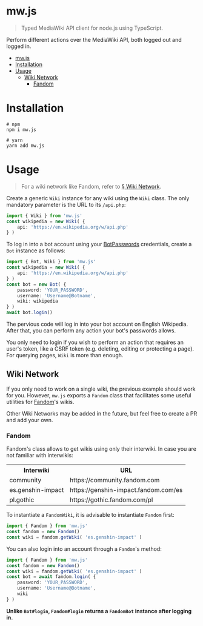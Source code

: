 # mw.js
> Typed MediaWiki API client for node.js using TypeScript.

Perform different actions over the MediaWiki API, both logged out and logged in.

- [mw.js](#mwjs)
- [Installation](#installation)
- [Usage](#usage)
	- [Wiki Network](#wiki-network)
		- [Fandom](#fandom)

# Installation
```
# npm
npm i mw.js

# yarn
yarn add mw.js
```

# Usage
> For a wiki network like Fandom, refer to [§ Wiki Network](#wiki-network).

Create a generic `Wiki` instance for any wiki using the `Wiki` class. The only mandatory parameter is the URL to its `/api.php`:

```ts
import { Wiki } from 'mw.js'
const wikipedia = new Wiki( {
	api: 'https://en.wikipedia.org/w/api.php'
} )
```

To log in into a bot account using your [BotPasswords](https://www.mediawiki.org/wiki/Manual:Bot_passwords) credentials, create a `Bot` instance as follows:

```ts
import { Bot, Wiki } from 'mw.js'
const wikipedia = new Wiki( {
	api: 'https://en.wikipedia.org/w/api.php'
} )
const bot = new Bot( {
	password: 'YOUR_PASSWORD',
	username: 'Username@Botname',
	wiki: wikipedia
} )
await bot.login()
```

The pervious code will log in into your bot account on English Wikipedia. After that, you can perform any action your bot's passwords allows.

You only need to login if you wish to perform an action that requires an user's token, like a CSRF token (e.g. deleting, editing or protecting a page). For querying pages, `Wiki` is more than enough.

## Wiki Network
If you only need to work on a single wiki, the previous example should work for you. However, `mw.js` exports a `Fandom` class that facilitates some useful utilities for [Fandom](https://community.fandom.com)'s wikis.

Other Wiki Networks may be added in the future, but feel free to create a PR and add your own.

### Fandom
Fandom's class allows to get wikis using only their interwiki. In case you are not familiar with interwikis:

<table>
	<tr>
		<th> Interwiki </th>
		<th> URL </th>
	</tr>
	<tr>
		<td> community </td>
		<td> https://community.fandom.com </td>
	</tr>
	<tr>
		<td> es.genshin-impact </td>
		<td> https://genshin-impact.fandom.com/es </td>
	</tr>
	<tr>
		<td> pl.gothic </td>
		<td> https://gothic.fandom.com/pl </td>
	</tr>
</table>

To instantiate a `FandomWiki`, it is advisable to instantiate `Fandom` first:

```ts
import { Fandom } from 'mw.js'
const fandom = new Fandom()
const wiki = fandom.getWiki( 'es.genshin-impact' )
```

You can also login into an account through a `Fandom`'s method:

```ts
import { Fandom } from 'mw.js'
const fandom = new Fandom()
const wiki = fandom.getWiki( 'es.genshin-impact' )
const bot = await fandom.login( {
	password: 'YOUR_PASSWORD',
	username: 'Username@Botname',
	wiki
} )
```

**Unlike `Bot#login`, `Fandom#login` returns a `FandomBot` instance after logging in.**
